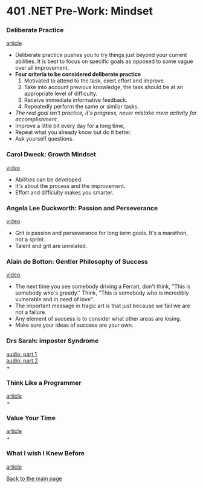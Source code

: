 # 401 .NET Pre-Work: Mindset

### Deliberate Practice
[article](https://hamre-erik.medium.com/deliberate-practice-the-fastest-way-to-improve-your-skills-c98c32521dee)<br>
+ Deliberate practice pushes you to try things just beyond your current abilities.  It is best to focus on specific goals as opposed to some vague over all improvement.  
+ **Four criteria to be considered deliberate practice**
  1. Motivated to attend to the task, exert effort and improve.
  2. Take into account previous knowledge, the task should be at an appropriate level of difficulty.
  3. Receive immediate informative feedback.
  4. Repeatedly perform the same or similar tasks.
+ *The real goal isn't practice, it's progress, never mistake mere activity for accomplishment*
+ Improve a little bit every day for a long time, 
+ Repeat what you already know but do it better.
+ Ask yourself questions.

### Carol Dweck: Growth Mindset
[video](https://www.ted.com/talks/carol_dweck_the_power_of_believing_that_you_can_improve?language=en)<br>
+ Abilities can be developed.
+ It's about the process and the improvement.
+ Effort and difficulty makes you smarter.

### Angela Lee Duckworth: Passion and Perseverance
[video](https://www.ted.com/talks/angela_lee_duckworth_grit_the_power_of_passion_and_perseverance#t-5024)<br>
+ Grit is passion and perseverance for long term goals.  It's a marathon, not a sprint.
+ Talent and grit are unrelated.

### Alain de Botton: Gentler Philosophy of Success
[video](https://www.ted.com/talks/alain_de_botton_a_kinder_gentler_philosophy_of_success)<br>
+ The next time you see somebody driving a Ferrari, don't think, "This is somebody who's greedy." Think, "This is somebody who is incredibly vulnerable and in need of love".  
+ The important message in tragic art is that just because we fail we are not a failure.
+ Any element of success is to consider what other areas are losing.
+ Make sure your ideas of success are your own.

### Drs Sarah: imposter Syndrome
[audio: part 1](https://soundcloud.com/drssarahcare/self-care-with-drs-sarah-impostor-syndrome-part-i)<br>
[audio: part 2](https://soundcloud.com/drssarahcare/self-care-with-drs-sarah-the-impostor-syndrome-part-ii)<br>
+ 

### Think Like a Programmer
[article](https://medium.freecodecamp.org/how-to-think-like-a-programmer-lessons-in-problem-solving-d1d8bf1de7d2)<br>
+ 


### Value Your Time
[article](https://medium.com/swlh/pretend-your-time-is-worth-1-000-hour-and-youll-become-100x-more-productive-f04628bb3e6d)<br>
+


### What I wish I Knew Before
[article](https://medium.com/coding-in-simple-english/what-i-wish-i-knew-before-i-learned-to-code-8edcadbd2dcd)<br>


[Back to the main page](../README.md) 